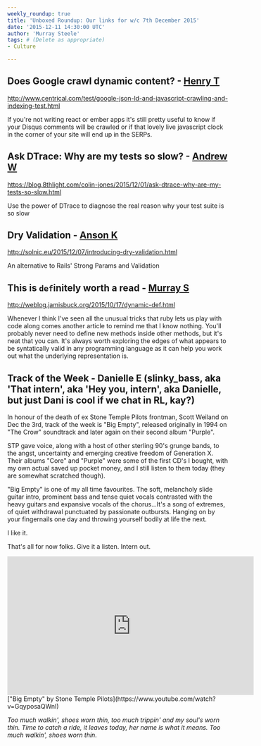 ```yaml
---
weekly_roundup: true
title: 'Unboxed Roundup: Our links for w/c 7th December 2015'
date: '2015-12-11 14:30:00 UTC'
author: 'Murray Steele'
tags: # (Delete as appropriate)
- Culture

---
```


## Does Google crawl dynamic content? - [Henry T](http://www.unboxedconsulting.com/people/henry-turner)

http://www.centrical.com/test/google-json-ld-and-javascript-crawling-and-indexing-test.html

If you're not writing react or ember apps it's still pretty useful to know if your Disqus comments will be crawled or if that lovely live javascript clock  in the corner of your site will end up in the SERPs.

## Ask DTrace: Why are my tests so slow? - [Andrew W](http://www.unboxedconsulting.com/people/andrew-white)

https://blog.8thlight.com/colin-jones/2015/12/01/ask-dtrace-why-are-my-tests-so-slow.html

Use the power of DTrace to diagnose the real reason why your test suite is so slow

## Dry Validation - [Anson K](http://www.unboxedconsulting.com/people/anson-kelly)

http://solnic.eu/2015/12/07/introducing-dry-validation.html

An alternative to Rails' Strong Params and Validation

## This is `def`initely worth a read - [Murray S](http://www.unboxedconsulting.com/people/murray-steele)

http://weblog.jamisbuck.org/2015/10/17/dynamic-def.html

Whenever I think I've seen all the unusual tricks that ruby lets us play with code along comes another article to remind me that I know nothing.  You'll probably never need to define new methods inside other methods, but it's neat that you can.  It's always worth exploring the edges of what appears to be syntatically valid in any programming language as it can help you work out what the underlying representation is.

## Track of the Week - Danielle E (slinky_bass, aka 'That intern', aka 'Hey you, intern', aka Danielle, but just Dani is cool if we chat in RL, kay?)

In honour of the death of ex Stone Temple Pilots frontman, Scott Weiland on Dec the 3rd, track of the week is "Big Empty", released originally in 1994 on "The Crow" soundtrack and later again on their second album "Purple".

STP gave voice, along with a host of other sterling 90's grunge bands, to the angst, uncertainty and emerging creative freedom of Generation X. Their albums "Core" and "Purple" were some of the first CD's I bought, with my own actual saved up pocket money, and I still listen to them today (they are somewhat scratched though).

"Big Empty" is one of my all time favourites. The soft, melancholy slide guitar intro, prominent bass and tense quiet vocals contrasted with the heavy guitars and expansive vocals of the chorus...It's a song of extremes, of quiet withdrawal punctuated by passionate outbursts. Hanging on by your fingernails one day and throwing yourself bodily at life the next.

I like it.

That's all for now folks. Give it a listen. Intern out.

<iframe width="560" height="315" src="https://www.youtube.com/embed/GqyposaQWnI" frameborder="0" allowfullscreen></iframe>
["Big Empty" by Stone Temple Pilots](https://www.youtube.com/watch?v=GqyposaQWnI)


*Too much walkin', shoes worn thin,
too much trippin' and my soul's worn thin.
Time to catch a ride, it leaves today, her name is what it means.
Too much walkin', shoes worn thin.*

